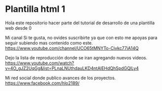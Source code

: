 # Plantilla html 1

Hola este repositorio hacer parte del tutorial de desarrollo de una plantilla web desde 0

Mi canal Si te gusta, no ovides suscribirte ya que con esto me apoyas para seguir subiendo mas contenido como este.
https://www.youtube.com/channel/UCO65tMNYTo-Civkc77iA14Q

Dejo la lista de reproducción donde se iran agregando nuevos videos.
https://www.youtube.com/watch?v=4O_gJZ2UqGg&list=PLnaLNUthdauLKD4ntAlEHdQhSpdGQlLy4

Mi red social donde publico avances de los proyectos.
https://www.facebook.com/hlo2189/ 
